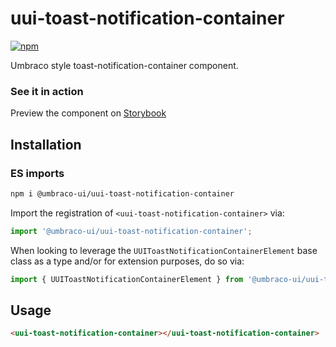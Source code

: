 # uui-toast-notification-container

[![npm](https://img.shields.io/npm/v/@umbraco-ui/uui-toast-notification-container?logoColor=%231B264F)](https://www.npmjs.com/package/@umbraco-ui/uui-toast-notification-container)

Umbraco style toast-notification-container component.

### See it in action

Preview the component on [Storybook](https://uui.umbraco.com/?path=/story/uui-toast-notification-container)

## Installation

### ES imports

```zsh
npm i @umbraco-ui/uui-toast-notification-container
```

Import the registration of `<uui-toast-notification-container>` via:

```javascript
import '@umbraco-ui/uui-toast-notification-container';
```

When looking to leverage the `UUIToastNotificationContainerElement` base class as a type and/or for extension purposes, do so via:

```javascript
import { UUIToastNotificationContainerElement } from '@umbraco-ui/uui-toast-notification-container';
```

## Usage

```html
<uui-toast-notification-container></uui-toast-notification-container>
```
